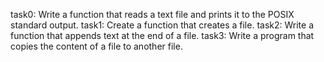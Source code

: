task0: Write a function that reads a text file and prints it to the POSIX standard output.
task1: Create a function that creates a file.
task2: Write a function that appends text at the end of a file.
task3: Write a program that copies the content of a file to another file.
